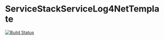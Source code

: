# ServiceStackServiceLog4NetTemplate

[![Build Status](https://jenkins.chrobinson.com/buildStatus/icon?job=DevOps.ServiceStackServiceLog4NetTemplate.CD&build=4)](https://jenkins.chrobinson.com/job/DevOps.ServiceStackServiceLog4NetTemplate.CD/4/)
